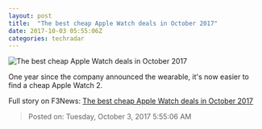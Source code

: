 ```yaml
---
layout: post
title:  "The best cheap Apple Watch deals in October 2017"
date: 2017-10-03 05:55:06Z
categories: techradar
---
```


![The best cheap Apple Watch deals in October 2017](http://cdn.mos.cms.futurecdn.net/oKTXYtm6ioRusese2zaznU-1200-80.jpg)

One year since the company announced the wearable, it's now easier to find a cheap Apple Watch 2.


Full story on F3News: [The best cheap Apple Watch deals in October 2017](http://www.f3nws.com/n/WSVjnD)

> Posted on: Tuesday, October 3, 2017 5:55:06 AM
